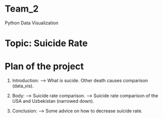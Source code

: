 # Team_2
Python Data Visualization

# Topic: Suicide Rate

# Plan of the project

1. Introduction:
  --> What is sucide. Other death causes comparison (data_vis).

2. Body:
  --> Suicide rate comparison.
  --> Suicide rate comparison of the USA and Uzbekistan (narrowed down).

3. Conclusion:
   --> Some advice on how to decrease suicide rate.
